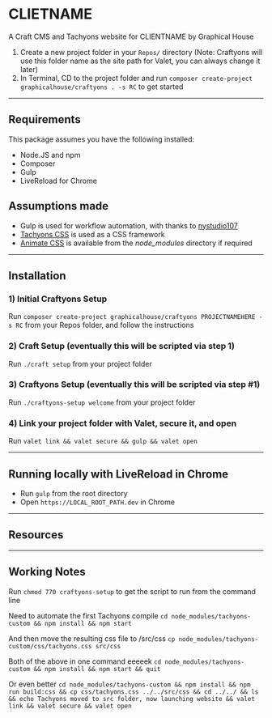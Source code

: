 # CLIETNAME
A Craft CMS and Tachyons website for CLIENTNAME by Graphical House

1) Create a new project folder in your `Repos/` directory (Note: Craftyons will use this folder name as the site path for Valet, you can always change it later)
2) In Terminal, CD to the project folder and run `composer create-project graphicalhouse/craftyons . -s RC` to get started

----

## Requirements
This package assumes you have the following installed:
- Node.JS and npm
- Composer
- Gulp
- LiveReload for Chrome

## Assumptions made
- Gulp is used for workflow automation, with thanks to [nystudio107](https://nystudio107.com/blog/a-gulp-workflow-for-frontend-development-automation)
- [Tachyons CSS](http://tachyons.io/) is used as a CSS framework
- [Animate CSS](https://github.com/daneden/animate.css/) is available from the _node_modules_ directory if required

----

## Installation

### 1) Initial Craftyons Setup
Run `composer create-project graphicalhouse/craftyons PROJECTNAMEHERE -s RC` from your Repos folder, and follow the instructions

### 2) Craft Setup (eventually this will be scripted via step 1)
Run `./craft setup` from your project folder

### 3) Craftyons Setup (eventually this will be scripted via step #1)
Run `./craftyons-setup welcome` from your project folder

### 4) Link your project folder with Valet, secure it, and open
Run `valet link && valet secure && gulp && valet open`

----

## Running locally with LiveReload in Chrome
- Run `gulp` from the root directory
- Open `https://LOCAL_ROOT_PATH.dev` in Chrome

----

## Resources

----

## Working Notes
Run `chmod 770 craftyons-setup` to get the script to run from the command line

Need to automate the first Tachyons compile
`cd node_modules/tachyons-custom && npm install && npm start`

And then move the resulting css file to /src/css
`cp node_modules/tachyons-custom/css/tachyons.css src/css`

Both of the above in one command eeeeek
`cd node_modules/tachyons-custom && npm install && npm start && quit`

Or even better
`cd node_modules/tachyons-custom && npm install && npm run build:css && cp css/tachyons.css ../../src/css && cd ../../ && ls && echo Tachyons moved to src folder, now launching website && valet link && valet secure && valet open`
